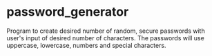 # password_generator
Program to create desired number of random, secure passwords with user's input of desired number of characters. The passwords will use uppercase, lowercase, numbers and special characters.

